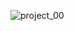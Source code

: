  


![project_00](https://github.com/msukrualev/BlueRentalCars/assets/121056799/d61a83d5-455d-4f13-adb1-1af9a5bd2b2e)
